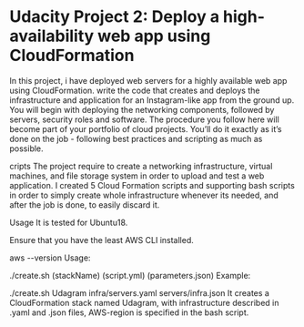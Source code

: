 # Udacity Project 2: Deploy a high-availability web app using CloudFormation

In this project, i have  deployed web servers for a highly available web app using CloudFormation. write the code that creates and deploys the infrastructure and application for an Instagram-like app from the ground up. You will begin with deploying the networking components, followed by servers, security roles and software. The procedure you follow here will become part of your portfolio of cloud projects. You’ll do it exactly as it’s done on the job - following best practices and scripting as much as possible. 

cripts
The project require to create a networking infrastructure, virtual machines, and file storage system in order to upload and test a web application. I created 5 Cloud Formation scripts and supporting bash scripts in order to simply create whole infrastructure whenever its needed, and after the job is done, to easily discard it.

Usage
It is tested for Ubuntu18.

Ensure that you have the least AWS CLI installed.

aws --version
Usage:

./create.sh (stackName) (script.yml) (parameters.json)
Example:

./create.sh Udagram infra/servers.yaml servers/infra.json
It creates a CloudFormation stack named Udagram, with infrastructure described in .yaml and .json files, AWS-region is specified in the bash script.

